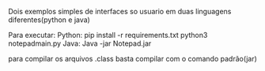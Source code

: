Dois exemplos simples de interfaces so usuario em duas linguagens diferentes(python e java)

Para executar:
Python:
	pip install -r requirements.txt
	python3 notepadmain.py
Java:
	Java -jar Notepad.jar

para compilar os arquivos .class basta compilar com o comando padrão(jar)

